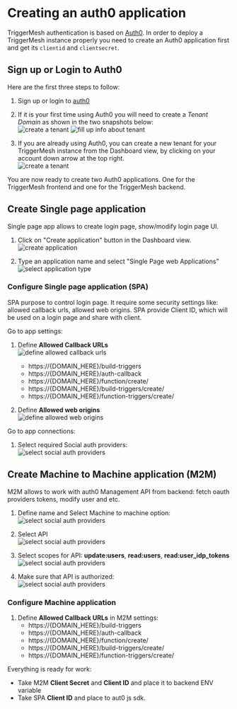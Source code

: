 # Creating an auth0 application

TriggerMesh authentication is based on [Auth0](https://auth0.com). In order to deploy a TriggerMesh instance properly you need to create an Auth0 application first and get its `clientid` and `clientsecret`.

## Sign up or Login to Auth0

Here are the first three steps to follow:

1. Sign up or login to [auth0](https://auth0.com/auth/login)

1. If it is your first time using Auth0 you will need to create a _Tenant Domain_ as shown in the two snapshots below:  
![create a tenant](./images/1.png)
![fill up info about tenant](./images/2.png)  

1. If you are already using Auth0, you can create a new tenant for your TriggerMesh instance from the Dashboard view, by clicking on your account down arrow at the top right.  
![create a tenant](./images/6.png)

You are now ready to create two Auth0 applications. One for the TriggerMesh frontend and one for the TriggerMesh backend.

## Create Single page application

Single page app allows to create login page, show/modify login page UI.

1. Click on "Create application" button in the Dashboard view.  
![create application](./images/3.png)

2. Type an application name and select "Single Page web Applications"  
![select application type](./images/4.png)

### Configure Single page application (SPA)

SPA purpose to control login page. It require some security settings like: allowed callback urls, allowed web origins.
SPA provide Client ID, which will be used on a login page and share with client.

Go to app settings:

1. Define **Allowed Callback URLs**  
![define allowed callback urls](./images/12.png)
   - https://{DOMAIN_HERE}/build-triggers
   - https://{DOMAIN_HERE}/auth-callback
   - https://{DOMAIN_HERE}/function/create/
   - https://{DOMAIN_HERE}/build-triggers/create/
   - https://{DOMAIN_HERE}/function-triggers/create/

1. Define **Allowed web origins**  
![define allowed web origins](./images/13.png)

Go to app connections:

1. Select required Social auth providers:  
![select social auth providers](./images/7.png)

## Create Machine to Machine application (M2M)

M2M allows to work with auth0 Management API from backend: fetch oauth providers tokens, modify user and etc.

1. Define name and Select Machine to machine option:  
![select social auth providers](./images/8.png)

1. Select API  
![select social auth providers](./images/9.png)

1. Select scopes for API: **update:users**, **read:users**, **read:user_idp_tokens**  
![select social auth providers](./images/10.png)

1. Make sure that API is authorized:  
![select social auth providers](./images/11.png)

### Configure Machine application

1. Define **Allowed Callback URLs** in M2M settings:
   - https://{DOMAIN_HERE}/build-triggers
   - https://{DOMAIN_HERE}/auth-callback
   - https://{DOMAIN_HERE}/function/create/
   - https://{DOMAIN_HERE}/build-triggers/create/
   - https://{DOMAIN_HERE}/function-triggers/create/

Everything is ready for work:

- Take M2M **Client Secret** and **Client ID** and place it to backend ENV variable
- Take SPA **Client ID** and place to aut0 js sdk.
